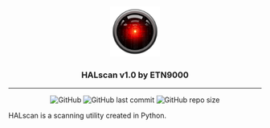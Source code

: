 <p align="center">
    <img src="logo.png" width="100px"></img>
</p>
<h3 align="center"> <b>HALscan v1.0 by ETN9000</b> </h3>

---
<p align="center">
    <img alt="GitHub" src="https://img.shields.io/github/license/etn9000/halscan?style=flat-square">
    <img alt="GitHub last commit" src="https://img.shields.io/github/last-commit/etn9000/halscan?style=flat-square">
    <img alt="GitHub repo size" src="https://img.shields.io/github/repo-size/etn9000/halscan?style=flat-square">
</p>

HALscan is a scanning utility created in Python.
